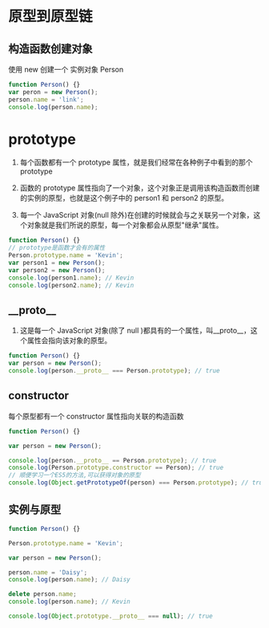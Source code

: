 

# 原型到原型链

## 构造函数创建对象

使用 new 创建一个 实例对象 Person

```js
function Person() {}
var peron = new Person();
person.name = 'link';
console.log(person.name);
```

# prototype

1. 每个函数都有一个 prototype 属性，就是我们经常在各种例子中看到的那个 prototype

2. 函数的 prototype 属性指向了一个对象，这个对象正是调用该构造函数而创建的实例的原型，也就是这个例子中的 person1 和 person2 的原型。

3. 每一个 JavaScript 对象(null 除外)在创建的时候就会与之关联另一个对象，这个对象就是我们所说的原型，每一个对象都会从原型"继承"属性。

```js
function Person() {}
// prototype是函数才会有的属性
Person.prototype.name = 'Kevin';
var person1 = new Person();
var person2 = new Person();
console.log(person1.name); // Kevin
console.log(person2.name); // Kevin
```

## \_\_proto\_\_

1. 这是每一个 JavaScript 对象(除了 null )都具有的一个属性，叫\_\_proto\_\_，这个属性会指向该对象的原型。

```js
function Person() {}
var person = new Person();
console.log(person.__proto__ === Person.prototype); // true
```

## constructor

每个原型都有一个 constructor 属性指向关联的构造函数

```js
function Person() {}

var person = new Person();

console.log(person.__proto__ == Person.prototype); // true
console.log(Person.prototype.constructor == Person); // true
// 顺便学习一个ES5的方法,可以获得对象的原型
console.log(Object.getPrototypeOf(person) === Person.prototype); // true
```

## 实例与原型

```js
function Person() {}

Person.prototype.name = 'Kevin';

var person = new Person();

person.name = 'Daisy';
console.log(person.name); // Daisy

delete person.name;
console.log(person.name); // Kevin

console.log(Object.prototype.__proto__ === null); // true
```
